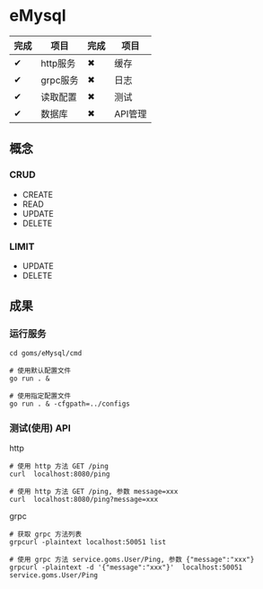 # eMysql

完成| 项目    |完成| 项目
---|---------|---|-------
 ✔ | http服务| ✖ | 缓存
 ✔ | grpc服务| ✖ | 日志
 ✔ | 读取配置| ✖ | 测试
 ✔ | 数据库  | ✖ | API管理

## 概念

### CRUD

- CREATE
- READ
- UPDATE
- DELETE

### LIMIT

- UPDATE
- DELETE

## 成果

### 运行服务

```
cd goms/eMysql/cmd

# 使用默认配置文件
go run . &  

# 使用指定配置文件
go run . & -cfgpath=../configs  
```

### 测试(使用) API

http
```
# 使用 http 方法 GET /ping
curl  localhost:8080/ping

# 使用 http 方法 GET /ping, 参数 message=xxx
curl  localhost:8080/ping?message=xxx
```

grpc
```
# 获取 grpc 方法列表
grpcurl -plaintext localhost:50051 list

# 使用 grpc 方法 service.goms.User/Ping, 参数 {"message":"xxx"}
grpcurl -plaintext -d '{"message":"xxx"}'  localhost:50051 service.goms.User/Ping
```
